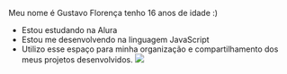 Meu nome é Gustavo Florença tenho 16 anos de idade :)
- Estou estudando na Alura
- Estou me desenvolvendo na linguagem JavaScript
- Utilizo esse espaço para minha organização e
compartilhamento dos meus projetos desenvolvidos.
![](https://media.tenor.com/trmbJMJIvmkAAAAM/jonah-hill-emo.gif)
